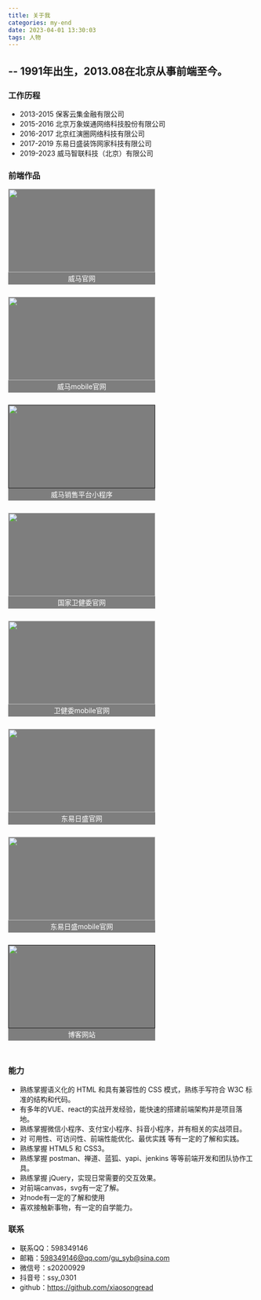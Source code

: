 ```yaml
---
title: 关于我
categories: my-end
date: 2023-04-01 13:30:03
tags: 人物
---
```


## -- 1991年出生，2013.08在北京从事前端至今。

### 工作历程
+ 2013-2015 保客云集金融有限公司
+ 2015-2016 北京万象娱通网络科技股份有限公司
+ 2016-2017 北京红演圈网络科技有限公司
+ 2017-2019 东易日盛装饰网家科技有限公司
+ 2019-2023 威马智联科技（北京）有限公司

### 前端作品

<div style="display: flex;flex-wrap: wrap;justify-content:flex-start;">
  <a href="https://www.wm-motor.com/" style="display:block;width:300px;height:170px;position:relative; margin: 0 30px 50px 0;background:rgba(0,0,0,.5);">
    <img src="/images/img-folder/my/wm.png" style="height: 100%;position:absolute;top:0;left:0;right:0;bottom:0;">
    <div style="width:100%;line-height:25px;background:rgba(0,0,0,.5);color:#fff;position:absolute;bottom:-25px;left:0;font-size: 14px;text-align:center;">威马官网</div>
  </a>
  <a href="https://www.wm-imotor.com/" style="display:block;width:300px;height:170px;position:relative; margin: 0 30px 50px 0;background:rgba(0,0,0,.5);">
    <img src="/images/img-folder/my/wm-2.png" style="height: 100%;margin:0 auto;display:block;position:absolute;top:0;left:0;right:0;bottom:0;">
    <div style="width:100%;line-height:25px;background:rgba(0,0,0,.5);color:#fff;position:absolute;bottom:-25px;left:0;font-size: 14px;text-align:center;">威马mobile官网</div>
  </a>
  <a href="" style="display:block;width:300px;height:170px;position:relative; margin: 0 30px 50px 0;background:rgba(0,0,0,.5);">
    <img src="/images/img-folder/my/wm-shop.jpg" style="height: 100%;margin:0 auto;display:block;position:absolute;top:0;left:0;right:0;bottom:0;">
    <div style="width:100%;line-height:25px;background:rgba(0,0,0,.5);color:#fff;position:absolute;bottom:-25px;left:0;font-size: 14px;text-align:center;">威马销售平台小程序</div>
  </a>
  <a href="https://www.ncme.org.cn/" style="display:block;width:300px;height:170px;position:relative; margin: 0 30px 50px 0;background:rgba(0,0,0,.5);">
    <img src="/images/img-folder/my/ncme-pc.png" style="height: 100%;position:absolute;top:0;left:0;right:0;bottom:0;">
    <div style="width:100%;line-height:25px;background:rgba(0,0,0,.5);color:#fff;position:absolute;bottom:-25px;left:0;font-size: 14px;text-align:center;">国家卫健委官网</div>
  </a>
  <a href="https://www.ncme.org.cn/ncme-h5/" style="display:block;width:300px;height:170px;position:relative; margin: 0 30px 50px 0;background:rgba(0,0,0,.5);">
    <img src="/images/img-folder/my/ncme-h5.png" style="height: 100%;margin:0 auto;display:block;position:absolute;top:0;left:0;right:0;bottom:0;">
    <div style="width:100%;line-height:25px;background:rgba(0,0,0,.5);color:#fff;position:absolute;bottom:-25px;left:0;font-size: 14px;text-align:center;">卫健委mobile官网</div>
  </a>
  <a href="https://www.dyrs.com.cn/" style="display:block;width:300px;height:170px;position:relative; margin: 0 30px 50px 0;background:rgba(0,0,0,.5);">
    <img src="/images/img-folder/my/dyrs-pc.png" style="height: 100%;">
    <div style="width:100%;line-height:25px;background:rgba(0,0,0,.5);color:#fff;position:absolute;bottom:-25px;left:0;font-size: 14px;text-align:center;">东易日盛官网</div>
  </a>
  <a href="https://m.dyrs.com.cn/" style="display:block;width:300px;height:170px;position:relative; margin: 0 30px 50px 0;background:rgba(0,0,0,.5);">
    <img src="/images/img-folder/my/dyrs-h5.png" style="height: 100%;margin:0 auto;display:block;position:absolute;top:0;left:0;right:0;bottom:0;">
    <div style="width:100%;line-height:25px;background:rgba(0,0,0,.5);color:#fff;position:absolute;bottom:-25px;left:0;font-size: 14px;text-align:center;">东易日盛mobile官网</div>
  </a>
  <a href="" style="display:block;width:300px;height:170px;position:relative; margin: 0 30px 50px 0;background:rgba(0,0,0,.5);">
    <img src="/images/img-folder/2023/n1.png" style="height: 100%;margin:0 auto;display:block;position:absolute;top:0;left:0;right:0;bottom:0;">
    <div style="width:100%;line-height:25px;background:rgba(0,0,0,.5);color:#fff;position:absolute;bottom:-25px;left:0;font-size: 14px;text-align:center;">博客网站</div>
  </a>
</div>

### 能力

+ 熟练掌握语义化的 HTML 和具有兼容性的 CSS 模式，熟练手写符合 W3C 标准的结构和代码。
+ 有多年的VUE、react的实战开发经验，能快速的搭建前端架构并是项目落地。
+ 熟练掌握微信小程序、支付宝小程序、抖音小程序，并有相关的实战项目。
+ 对 可用性、可访问性、前端性能优化、最优实践 等有一定的了解和实践。
+ 熟练掌握 HTML5 和 CSS3。
+ 熟练掌握 postman、禅道、蓝狐、yapi、jenkins 等等前端开发和团队协作工具。
+ 熟练掌握 jQuery，实现日常需要的交互效果。
+ 对前端canvas，svg有一定了解。
+ 对node有一定的了解和使用
+ 喜欢接触新事物，有一定的自学能力。

### 联系
+ 联系QQ：598349146
+ 邮箱：598349146@qq.com/gu_syb@sina.com
+ 微信号：s20200929
+ 抖音号：ssy_0301
+ github：https://github.com/xiaosongread
